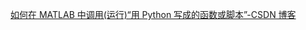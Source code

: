 [如何在 MATLAB 中调用(运行)“用 Python 写成的函数或脚本”-CSDN 博客](https://blog.csdn.net/wenhao_ir/article/details/124888473)
